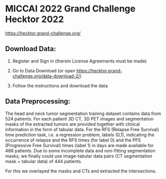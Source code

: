 # MICCAI 2022 Grand Challenge Hecktor 2022

https://hecktor.grand-challenge.org/

## Download Data:

1) Register and Sign in (therein License Agreements must be made)

2) Go to Data Download (or open https://hecktor.grand-challenge.org/data-download-2/)

3) Follow the instructions and download the data


## Data Preprocessing:

The head and neck tumor segmentation training dataset contains data from 524 patients. For each patient 3D CT, 3D PET images and segmentation masks of the extracted tumors are provided together with clinical information in the form of tabular data. For the RFS (Relapse Free Survival) time prediction task, i.e. a regression problem, labels (0,1), indicating the occurrence of relapse and the RFS times (for label 0) and the PFS (Progressive Free Survival) times (label 1) in days are made available for 488 patients.
Due to some incomplete data and non-fitting segmentation masks, we finally could use image-tabular data pairs (CT segmentation mask + tabular data) of 444 patients. 

For this we overlayed the masks and CTs and extracted the intersections.
